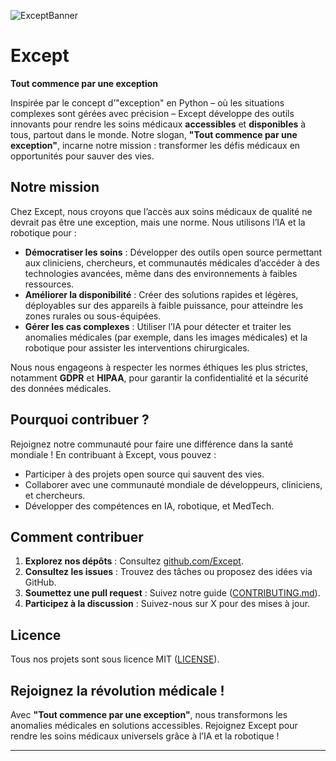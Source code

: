 ![ExceptBanner](https://github.com/user-attachments/assets/9a1d8774-0705-49c0-9ec0-382d07296bbe)

# Except

**Tout commence par une exception**

Inspirée par le concept d’"exception" en Python – où les situations complexes sont gérées avec précision – Except développe des outils innovants pour rendre les soins médicaux **accessibles** et **disponibles** à tous, partout dans le monde. Notre slogan, **"Tout commence par une exception"**, incarne notre mission : transformer les défis médicaux en opportunités pour sauver des vies.

## Notre mission

Chez Except, nous croyons que l’accès aux soins médicaux de qualité ne devrait pas être une exception, mais une norme. Nous utilisons l’IA et la robotique pour :
- **Démocratiser les soins** : Développer des outils open source permettant aux cliniciens, chercheurs, et communautés médicales d’accéder à des technologies avancées, même dans des environnements à faibles ressources.
- **Améliorer la disponibilité** : Créer des solutions rapides et légères, déployables sur des appareils à faible puissance, pour atteindre les zones rurales ou sous-équipées.
- **Gérer les cas complexes** : Utiliser l’IA pour détecter et traiter les anomalies médicales (par exemple, dans les images médicales) et la robotique pour assister les interventions chirurgicales.

Nous nous engageons à respecter les normes éthiques les plus strictes, notamment **GDPR** et **HIPAA**, pour garantir la confidentialité et la sécurité des données médicales.


## Pourquoi contribuer ?

Rejoignez notre communauté pour faire une différence dans la santé mondiale ! En contribuant à Except, vous pouvez :
- Participer à des projets open source qui sauvent des vies.
- Collaborer avec une communauté mondiale de développeurs, cliniciens, et chercheurs.
- Développer des compétences en IA, robotique, et MedTech.

## Comment contribuer

1. **Explorez nos dépôts** : Consultez [github.com/Except](https://github.com/Except).
2. **Consultez les issues** : Trouvez des tâches ou proposez des idées via GitHub.
3. **Soumettez une pull request** : Suivez notre guide ([CONTRIBUTING.md](https://github.com/Except/CONTRIBUTING.md)).
4. **Participez à la discussion** : Suivez-nous sur X pour des mises à jour.


## Licence

Tous nos projets sont sous licence MIT ([LICENSE](https://github.com/Except/LICENSE)).

## Rejoignez la révolution médicale !

Avec **"Tout commence par une exception"**, nous transformons les anomalies médicales en solutions accessibles. Rejoignez Except pour rendre les soins médicaux universels grâce à l’IA et la robotique !

---
